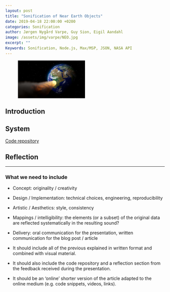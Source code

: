 ```yaml
---
layout: post
title: "Sonification of Near Earth Objects"
date: 2019-04-18 22:00:00 +0200
categories: Sonification
author: Jørgen Nygård Varpe, Guy Sion, Eigil Aandahl
image: /assets/img/varpe/NEO.jpg   
excerpt: ""
Keywords: Sonification, Node.js, Max/MSP, JSON, NASA API
---
```


<figure>
<img src="/assets/img/varpe/NEO.jpg" width = "50%" align="center" />
</figure>

## Introduction

## System

<a href="https://github.com/MeltingPlanet/SonifiGroupProj" target="_blank">Code repository</a>

## Reflection

---
### What we need to include 

* Concept: originality / creativity
* Design / Implementation: technical choices, engineering, reproducibility
* Artistic / Aesthetics: style, consistency
* Mappings / intelligibility: the elements (or a subset) of the original data are reflected systematically in the resulting sound?
* Delivery: oral communication for the presentation, written communication for the blog post / article

* It should include all of the previous explained in written format and combined with visual material.
* It should also include the code repository and a reflection section from the feedback received during the presentation.
* It should be an ‘online’ shorter version of the article adapted to the online medium (e.g. code snippets, videos, links).
